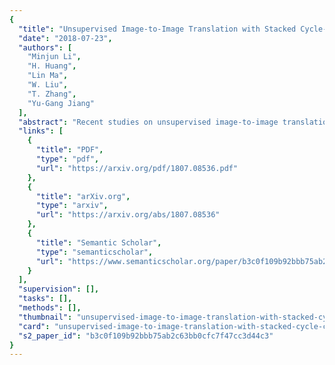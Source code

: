 ```yaml
---
{
  "title": "Unsupervised Image-to-Image Translation with Stacked Cycle-Consistent Adversarial Networks",
  "date": "2018-07-23",
  "authors": [
    "Minjun Li",
    "H. Huang",
    "Lin Ma",
    "W. Liu",
    "T. Zhang",
    "Yu-Gang Jiang"
  ],
  "abstract": "Recent studies on unsupervised image-to-image translation have made remarkable progress by training a pair of generative adversarial networks with a cycle-consistent loss. However, such unsupervised methods may generate inferior results when the image resolution is high or the two image domains are of significant appearance differences, such as the translations between semantic layouts and natural images in the Cityscapes dataset. In this paper, we propose novel Stacked Cycle-Consistent Adversarial Networks (SCANs) by decomposing a single translation into multi-stage transformations, which not only boost the image translation quality but also enable higher resolution image-to-image translation in a coarse-to-fine fashion. Moreover, to properly exploit the information from the previous stage, an adaptive fusion block is devised to learn a dynamic integration of the current stage’s output and the previous stage’s output. Experiments on multiple datasets demonstrate that our proposed approach can improve the translation quality compared with previous single-stage unsupervised methods.",
  "links": [
    {
      "title": "PDF",
      "type": "pdf",
      "url": "https://arxiv.org/pdf/1807.08536.pdf"
    },
    {
      "title": "arXiv.org",
      "type": "arxiv",
      "url": "https://arxiv.org/abs/1807.08536"
    },
    {
      "title": "Semantic Scholar",
      "type": "semanticscholar",
      "url": "https://www.semanticscholar.org/paper/b3c0f109b92bbb75ab2c63bb0cfc7f47cc3d44c3"
    }
  ],
  "supervision": [],
  "tasks": [],
  "methods": [],
  "thumbnail": "unsupervised-image-to-image-translation-with-stacked-cycle-consistent-adversarial-networks-thumb.jpg",
  "card": "unsupervised-image-to-image-translation-with-stacked-cycle-consistent-adversarial-networks-card.jpg",
  "s2_paper_id": "b3c0f109b92bbb75ab2c63bb0cfc7f47cc3d44c3"
}
---
```



